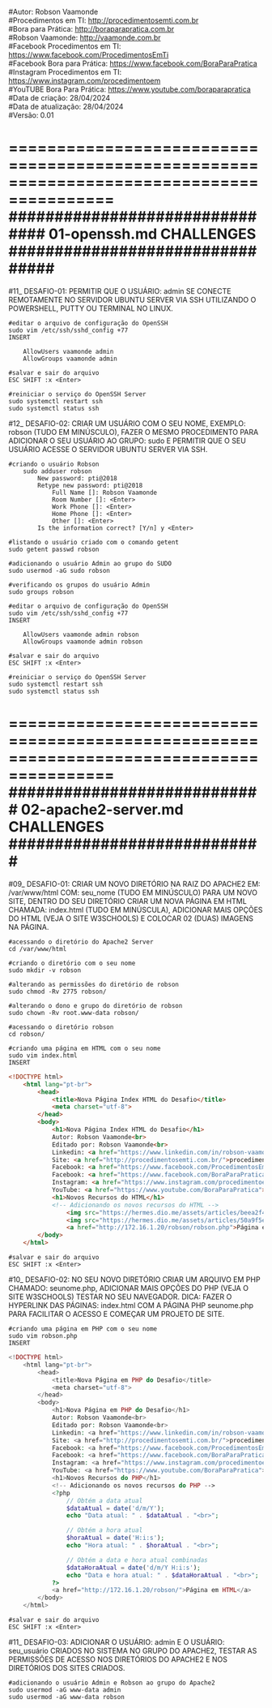 #Autor: Robson Vaamonde<br>
#Procedimentos em TI: http://procedimentosemti.com.br<br>
#Bora para Prática: http://boraparapratica.com.br<br>
#Robson Vaamonde: http://vaamonde.com.br<br>
#Facebook Procedimentos em TI: https://www.facebook.com/ProcedimentosEmTi<br>
#Facebook Bora para Prática: https://www.facebook.com/BoraParaPratica<br>
#Instagram Procedimentos em TI: https://www.instagram.com/procedimentoem<br>
#YouTUBE Bora Para Prática: https://www.youtube.com/boraparapratica<br>
#Data de criação: 28/04/2024<br>
#Data de atualização: 28/04/2024<br>
#Versão: 0.01<br>

=========================================================================================
############################### 01-openssh.md CHALLENGES ################################
=========================================================================================

#11_ DESAFIO-01: PERMITIR QUE O USUÁRIO: admin SE CONECTE REMOTAMENTE NO SERVIDOR UBUNTU
SERVER VIA SSH UTILIZANDO O POWERSHELL, PUTTY OU TERMINAL NO LINUX.

	#editar o arquivo de configuração do OpenSSH
	sudo vim /etc/ssh/sshd_config +77
	INSERT

		AllowUsers vaamonde admin
		AllowGroups vaamonde admin

	#salvar e sair do arquivo
	ESC SHIFT :x <Enter>

	#reiniciar o serviço do OpenSSH Server
	sudo systemctl restart ssh
	sudo systemctl status ssh

#12_ DESAFIO-02: CRIAR UM USUÁRIO COM O SEU NOME, EXEMPLO: robson (TUDO EM MINÚSCULO),
FAZER O MESMO PROCEDIMENTO PARA ADICIONAR O SEU USUÁRIO AO GRUPO: sudo E PERMITIR QUE O
SEU USUÁRIO ACESSE O SERVIDOR UBUNTU SERVER VIA SSH.

	#criando o usuário Robson
		sudo adduser robson
			New password: pti@2018
			Retype new password: pti@2018
				Full Name []: Robson Vaamonde
				Room Number []: <Enter>
				Work Phone []: <Enter>
				Home Phone []: <Enter>
				Other []: <Enter>
			Is the information correct? [Y/n] y <Enter>
	
	#listando o usuário criado com o comando getent
	sudo getent passwd robson

	#adicionando o usuário Admin ao grupo do SUDO
	sudo usermod -aG sudo robson

	#verificando os grupos do usuário Admin
	sudo groups robson

	#editar o arquivo de configuração do OpenSSH
	sudo vim /etc/ssh/sshd_config +77
	INSERT

		AllowUsers vaamonde admin robson
		AllowGroups vaamonde admin robson

	#salvar e sair do arquivo
	ESC SHIFT :x <Enter>

	#reiniciar o serviço do OpenSSH Server
	sudo systemctl restart ssh
	sudo systemctl status ssh

=========================================================================================
############################ 02-apache2-server.md CHALLENGES ############################
=========================================================================================

#09_ DESAFIO-01: CRIAR UM NOVO DIRETÓRIO NA RAIZ DO APACHE2 EM: /var/www/html COM: seu_nome
(TUDO EM MINÚSCULO) PARA UM NOVO SITE, DENTRO DO SEU DIRETÓRIO CRIAR UM NOVA PÁGINA EM HTML
CHAMADA: index.html (TUDO EM MINÚSCULA), ADICIONAR MAIS OPÇÕES DO HTML (VEJA O SITE W3SCHOOLS)
E COLOCAR 02 (DUAS) IMAGENS NA PÁGINA.

	#acessando o diretório do Apache2 Server
	cd /var/www/html

	#criando o diretório com o seu nome
	sudo mkdir -v robson
	
	#alterando as permissões do diretório de robson
	sudo chmod -Rv 2775 robson/
		
	#alterando o dono e grupo do diretório de robson
	sudo chown -Rv root.www-data robson/
	
	#acessando o diretório robson
	cd robson/

	#criando uma página em HTML com o seu nome
	sudo vim index.html
	INSERT

```html
<!DOCTYPE html>
	<html lang="pt-br">
		<head>
			<title>Nova Página Index HTML do Desafio</title>
			<meta charset="utf-8">
		</head>
		<body>
			<h1>Nova Página Index HTML do Desafio</h1>
			Autor: Robson Vaamonde<br>
			Editado por: Robson Vaamonde<br>
			Linkedin: <a href="https://www.linkedin.com/in/robson-vaamonde-0b029028/">Robson Vaamonde</a><br>
			Site: <a href="http://procedimentosemti.com.br/">procedimentosemti.com.br</a><br>
			Facebook: <a href="https://www.facebook.com/ProcedimentosEmTI"> Procedimentos Em TI</a><br>
			Facebook: <a href="https://www.facebook.com/BoraParaPratica">Bora Para Pratica</a><br>
			Instagram: <a href="https://www.instagram.com/procedimentoem/?hl=pt-br">Procedimentos Em TI</a><br>
			YouTube: <a href="https://www.youtube.com/BoraParaPratica">Bora Para Pratica</a><br>
			<h1>Novos Recursos do HTML</h1>
			<!-- Adicionando os novos recursos do HTML -->
				<img src="https://hermes.dio.me/assets/articles/beea2f49-fb44-4778-8cb0-69101a5113ab.png" alt="COMO FUNCIONA O HTML" width="600" height="400"><br>
				<img src="https://hermes.dio.me/assets/articles/50a9f5e9-1ac3-40d9-8559-def8b46e981f.png" alt="ESTRUTURA BÁSICA" width="600" height="400"><br>
				<a href="http://172.16.1.20/robson/robson.php">Página em PHP</a>
		</body>
	</html>
```
	#salvar e sair do arquivo
	ESC SHIFT :x <Enter>

#10_ DESAFIO-02: NO SEU NOVO DIRETÓRIO CRIAR UM ARQUIVO EM PHP CHAMADO: seunome.php, ADICIONAR
MAIS OPÇÕES DO PHP (VEJA O SITE W3SCHOOLS) TESTAR NO SEU NAVEGADOR. DICA: FAZER O HYPERLINK
DAS PÁGINAS: index.html COM A PÁGINA PHP seunome.php PARA FACILITAR O ACESSO E COMEÇAR UM 
PROJETO DE SITE.

	#criando uma página em PHP com o seu nome
	sudo vim robson.php
	INSERT

```php
<!DOCTYPE html>
	<html lang="pt-br">
		<head>
			<title>Nova Página em PHP do Desafio</title>
			<meta charset="utf-8">
		</head>
		<body>
			<h1>Nova Página em PHP do Desafio</h1>
			Autor: Robson Vaamonde<br>
			Editado por: Robson Vaamonde<br>
			Linkedin: <a href="https://www.linkedin.com/in/robson-vaamonde-0b029028/">Robson Vaamonde</a><br>
			Site: <a href="http://procedimentosemti.com.br/">procedimentosemti.com.br</a><br>
			Facebook: <a href="https://www.facebook.com/ProcedimentosEmTI"> Procedimentos Em TI</a><br>
			Facebook: <a href="https://www.facebook.com/BoraParaPratica">Bora Para Pratica</a><br>
			Instagram: <a href="https://www.instagram.com/procedimentoem/?hl=pt-br">Procedimentos Em TI</a><br>
			YouTube: <a href="https://www.youtube.com/BoraParaPratica">Bora Para Pratica</a><br>
			<h1>Novos Recursos do PHP</h1>
			<!-- Adicionando os novos recursos do PHP -->
			<?php
				// Obtém a data atual
				$dataAtual = date('d/m/Y');
				echo "Data atual: " . $dataAtual . "<br>";

				// Obtém a hora atual
				$horaAtual = date('H:i:s');
				echo "Hora atual: " . $horaAtual . "<br>";

				// Obtém a data e hora atual combinadas
				$dataHoraAtual = date('d/m/Y H:i:s');
				echo "Data e hora atual: " . $dataHoraAtual . "<br>";
			?>
			<a href="http://172.16.1.20/robson/">Página em HTML</a>
		</body>
	</html>
```

	#salvar e sair do arquivo
	ESC SHIFT :x <Enter>

#11_ DESAFIO-03: ADICIONAR O USUÁRIO: admin E O USUÁRIO: seu_usuário CRIADOS NO SISTEMA NO 
GRUPO DO APACHE2, TESTAR AS PERMISSÕES DE ACESSO NOS DIRETÓRIOS DO APACHE2 E NOS DIRETÓRIOS 
DOS SITES CRIADOS.

	#adicionando o usuário Admin e Robson ao grupo do Apache2
	sudo usermod -aG www-data admin
	sudo usermod -aG www-data robson